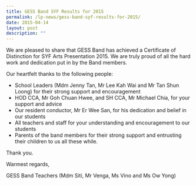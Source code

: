 ```yaml
---
title: GESS Band SYF Results for 2015
permalink: /lp-news/gess-band-syf-results-for-2015/
date: 2015-04-14
layout: post
description: ""
---
```

We are pleased to share that GESS Band has achieved a Certificate of Distinction for SYF Arts Presentation 2015. We are truly proud of all the hard work and dedication put in by the Band members.

Our heartfelt thanks to the following people:

*   School Leaders (Mdm Jenny Tan, Mr Lee Kah Wai and Mr Tan Shun Loong) for their strong support and encouragement
*   HOD CCA, Mr Goh Chuan Hwee, and SH CCA, Mr Michael Chia, for your support and advice
*   Our resident conductor, Mr Er Wee San, for his dedication and belief in our students
*   All teachers and staff for your understanding and encouragement to our students
*   Parents of the band members for their strong support and entrusting their children to us all these while.

Thank you.

Warmest regards,

GESS Band Teachers (Mdm Siti, Mr Venga, Ms Vino and Ms Ow Yong)